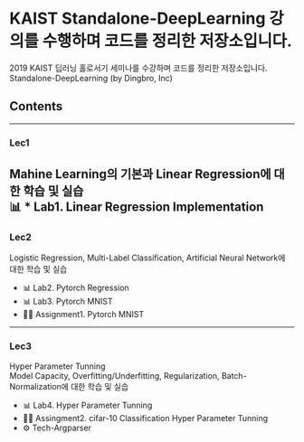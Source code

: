 # KAIST Standalone-DeepLearning 강의를 수행하며 코드를 정리한 저장소입니다.
2019 KAIST 딥러닝 홀로서기 세미나를 수강하며 코드를 정리한 저장소입니다.<br>
<a link='https://github.com/heartcored98/Standalone-DeepLearning'>Standalone-DeepLearning (by Dingbro, Inc)</a>

## Contents
---
### Lec1
Mahine Learning의 기본과 Linear Regression에 대한 학습 및 실습<br>
📊 * Lab1. Linear Regression Implementation
---
### Lec2
Logistic Regression, Multi-Label Classification, Artificial Neural Network에 대한 학습 및 실습<br>
* 📊 Lab2. Pytorch Regression
* 📊 Lab3. Pytorch MNIST
* 📌📌 <a link='https://github.com/Steve-YJ/Assignment_Standalone_DL/blob/master/Assignment1_Training_MNIST.ipynb'>Assignment1. Pytorch MNIST</a>
 
---
### Lec3
Hyper Parameter Tunning<br>
Model Capacity, Overfitting/Underfitting, Regularization, Batch-Normalization에 대한 학습 및 실습<br>
* 📊 Lab4. <a link='https://github.com/Steve-YJ/Assignment_Standalone_DL/blob/master/Lab3.%20Hyperparameter%20Tunning_Model%20Capacity_Overfitting_Regularization/%5BPractice%5D_Cifar10.ipynb'>Hyper Parameter Tunning<a>
* 📌📌 Assingment2. cifar-10 Classification Hyper Parameter Tunning
* ⚙️ <a link='https://github.com/Steve-YJ/Assignment_Standalone_DL/blob/master/Lab3.%20Hyperparameter%20Tunning_Model%20Capacity_Overfitting_Regularization/%5BPractice%5D_Lec03_Argparse.ipynb'>Tech-Argparser</a>
